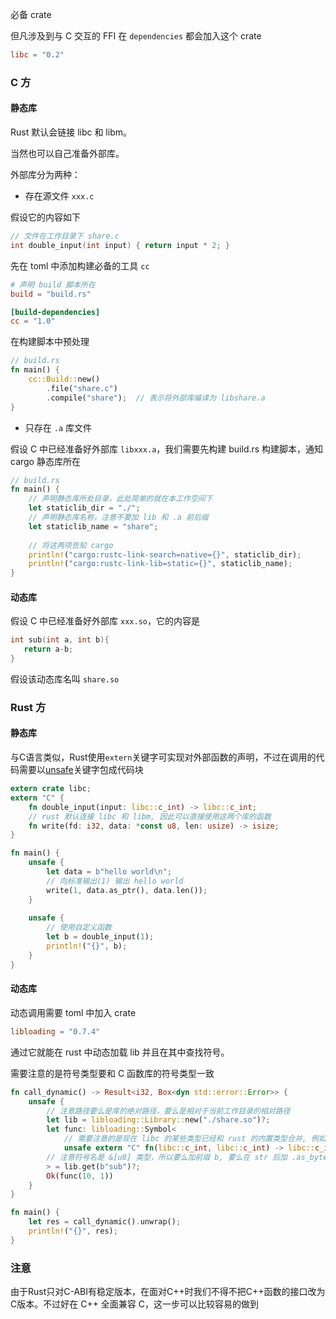 必备 crate

但凡涉及到与 C 交互的 FFI 在 `dependencies` 都会加入这个 crate

```toml
libc = "0.2"
```



### C 方

#### 静态库

Rust 默认会链接 libc 和 libm。

当然也可以自己准备外部库。

外部库分为两种：

- 存在源文件 `xxx.c`

假设它的内容如下

```c
// 文件在工作目录下 share.c
int double_input(int input) { return input * 2; }
```

先在 toml 中添加构建必备的工具 `cc`

```toml
# 声明 build 脚本所在
build = "build.rs"

[build-dependencies]
cc = "1.0"
```

在构建脚本中预处理

```rust
// build.rs
fn main() {
    cc::Build::new()
        .file("share.c")
        .compile("share");	// 表示将外部库编译为 libshare.a
}
```



- 只存在 `.a` 库文件

假设 C 中已经准备好外部库 `libxxx.a`，我们需要先构建 build.rs 构建脚本，通知 cargo 静态库所在

```rust
// build.rs
fn main() {
    // 声明静态库所处目录，此处简单的就在本工作空间下
    let staticlib_dir = "./";
    // 声明静态库名称，注意不要加 lib 和 .a 前后缀
    let staticlib_name = "share";
    
    // 将这两项告知 cargo
    println!("cargo:rustc-link-search=native={}", staticlib_dir);
    println!("cargo:rustc-link-lib=static={}", staticlib_name);
}
```



#### 动态库

假设 C 中已经准备好外部库 `xxx.so`，它的内容是

```c
int sub(int a, int b){
   return a-b;
}
```

假设该动态库名叫 `share.so`



### Rust 方

#### 静态库

与C语言类似，Rust使用`extern`关键字可实现对外部函数的声明，不过在调用的代码需要以[unsafe](https://doc.rust-lang.org/book/ch19-01-unsafe-rust.html)关键字包成代码块

```rust
extern crate libc;
extern "C" {
    fn double_input(input: libc::c_int) -> libc::c_int;
    // rust 默认连接 libc 和 libm, 因此可以直接使用这两个库的函数
    fn write(fd: i32, data: *const u8, len: usize) -> isize;
}

fn main() {
    unsafe {
        let data = b"hello world\n";
        // 向标准输出(1) 输出 hello world
        write(1, data.as_ptr(), data.len());
    }
    
    unsafe {
        // 使用自定义函数
        let b = double_input(1);
        println!("{}", b);
    }
}
```



#### 动态库

动态调用需要 toml 中加入 crate

```toml
libloading = "0.7.4"
```



通过它就能在 rust 中动态加载 lib 并且在其中查找符号。

需要注意的是符号类型要和 C 函数库的符号类型一致

```rust
fn call_dynamic() -> Result<i32, Box<dyn std::error::Error>> {
    unsafe {
        // 注意路径要么是库的绝对路径，要么是相对于当前工作目录的相对路径
        let lib = libloading::Library::new("./share.so")?;
        let func: libloading::Symbol<
        	// 需要注意的是现在 libc 的某些类型已经和 rust 的内置类型合并, 例如 int32_t 和 i32
            unsafe extern "C" fn(libc::c_int, libc::c_int) -> libc::c_int,
        // 注意符号名是 &[u8] 类型，所以要么加前缀 b, 要么在 str 后加 .as_bytes()
        > = lib.get(b"sub")?;
        Ok(func(10, 1))
    }
}

fn main() {
    let res = call_dynamic().unwrap();
    println!("{}", res);
}
```





### 注意

由于Rust只对C-ABI有稳定版本，在面对C++时我们不得不把C++函数的接口改为C版本。不过好在 C++ 全面兼容 C，这一步可以比较容易的做到